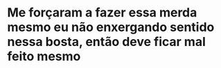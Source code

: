# Me forçaram a fazer essa merda mesmo eu não enxergando sentido nessa bosta, então deve ficar mal feito mesmo
